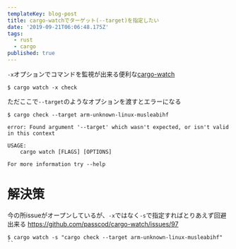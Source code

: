 ```yaml
---
templateKey: blog-post
title: cargo-watchでターゲット(--target)を指定したい
date: '2019-09-21T06:06:48.175Z'
tags:
  - rust
  - cargo
published: true
---
```


`-x`オプションでコマンドを監視が出来る便利な[cargo-watch](https://github.com/passcod/cargo-watch/)

```
$ cargo watch -x check
```

ただここで`--target`のようなオプションを渡すとエラーになる

```
$ cargo check --target arm-unknown-linux-musleabihf
```

```
error: Found argument '--target' which wasn't expected, or isn't valid in this context

USAGE:
    cargo watch [FLAGS] [OPTIONS]

For more information try --help
```

# 解決策
今の所issueがオープンしているが、`-x`ではなく`-s`で指定すればとりあえず回避出来る
https://github.com/passcod/cargo-watch/issues/97

```
$ cargo watch -s "cargo check --target arm-unknown-linux-musleabihf"
``
